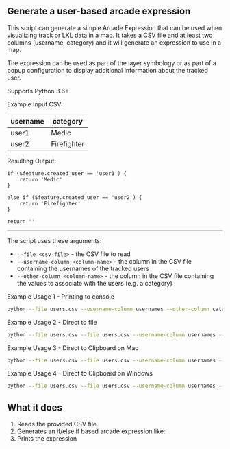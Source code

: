 ## Generate a user-based arcade expression

This script can generate a simple Arcade Expression that can be used when visualizing track or LKL data in a map. It takes a CSV file and at least two columns (username, category) and it will generate an expression to use in a map.

The expression can be used as part of the layer symbology or as part of a popup configuration to display additional information about the tracked user.

Supports Python 3.6+

Example Input CSV:

| username | category    |
|----------|-------------|
| user1    | Medic       |
| user2    | Firefighter |

Resulting Output:
```
if ($feature.created_user == 'user1') {
    return 'Medic'
}

else if ($feature.created_user == 'user2') {
    return 'Firefighter'
}

return ''
```

----

The script uses these arguments:
- `--file <csv-file>` - the CSV file to read
- `--username-column <column-name>` - the column in the CSV file containing the usernames of the tracked users
- `--other-column <column-name>` - the column in the CSV file containing the values to associate with the users (e.g. a category)

Example Usage 1 - Printing to console
```bash
python --file users.csv --username-column usernames --other-column category
```

Example Usage 2 - Direct to file
```bash
python --file users.csv --file users.csv --username-column usernames --other-column category > output.txt
```

Example Usage 3 - Direct to Clipboard on Mac
```bash
python --file users.csv --file users.csv --username-column usernames --other-column category | pbcopy
```

Example Usage 4 - Direct to Clipboard on Windows
```bash
python --file users.csv --file users.csv --username-column usernames --other-column category | CLIP
```

## What it does

 1. Reads the provided CSV file
 2. Generates an if/else if based arcade expression like:
 3. Prints the expression
